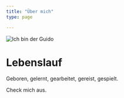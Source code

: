 ```yaml
---
title: "Über mich"
type: page

---
```



<img src="/sites/images/passbild.jpg" alt="Ich bin der Guido" title="Guido Lindner">

# Lebenslauf

Geboren, gelernt, gearbeitet, gereist, gespielt.

Check mich aus.